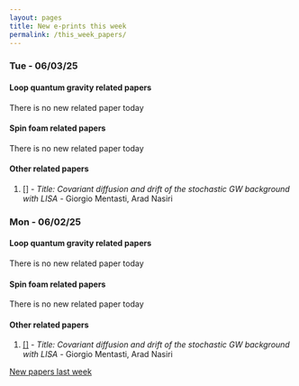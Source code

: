 ```yaml
---
layout: pages
title: New e-prints this week
permalink: /this_week_papers/
---
```




### Tue - 06/03/25

#### Loop quantum gravity related papers

There is no new related paper today 

#### Spin foam related papers

There is no new related paper today 



#### Other related papers

1. [[]](https://arxiv.org/abs/) - *Title:
          Covariant diffusion and drift of the stochastic GW background with LISA* - Giorgio Mentasti, Arad Nasiri



### Mon - 06/02/25

#### Loop quantum gravity related papers

There is no new related paper today 

#### Spin foam related papers

There is no new related paper today 



#### Other related papers

1. [[]](https://arxiv.org/abs/) - *Title:
          Covariant diffusion and drift of the stochastic GW background with LISA* - Giorgio Mentasti, Arad Nasiri






[New papers last week]({{site.url}}/archived/weekly/pre-prints/2025/06/02/archived_weekly_papers.html)